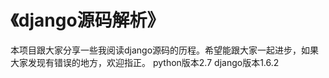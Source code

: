 <h1>《django源码解析》</h1>
本项目跟大家分享一些我阅读django源码的历程。希望能跟大家一起进步，如果大家发现有错误的地方，欢迎指正。
python版本2.7
django版本1.6.2
